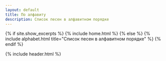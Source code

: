 ```yaml
---
layout: default
title: По алфавиту
description: Список песен в алфавитном порядке
---
```


{% if site.show_excerpts %}
  {% include home.html %}
{% else %}
  {% include alphabet.html title="Список песен в алфавитном порядке" %}
{% endif %}

{% include header.html %}
